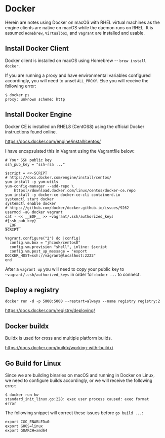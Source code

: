 # Docker

Herein are notes using Docker on macOS with RHEL virtual machines as the 
engine clients are native on macOS while the daemon runs on RHEL. It is assumed
`Homebrew`, `Virtualbox`, and `Vagrant` are installed and usable.

## Install Docker Client

Docker client is installed on macOS using Homebrew -- `brew install docker`.

If you are running a proxy and have environmental variables configured
accordingly, you will need to unset `ALL_PROXY`. Else you will receive the
following error:

```
$ docker ps
proxy: unknown scheme: http
```

## Install Docker Engine

Docker CE is installed on RHEL8 (CentOS8) using the official Docker
instructions found online. 

https://docs.docker.com/engine/install/centos/

I have encapsulated this in Vagrant using the Vagrantfile below:

```
# Your SSH public key
ssh_pub_key = "ssh-rsa ..."

$script = <<-SCRIPT
# https://docs.docker.com/engine/install/centos/
yum install -y yum-utils
yum-config-manager --add-repo \
    https://download.docker.com/linux/centos/docker-ce.repo
yum install -y docker-ce docker-ce-cli containerd.io
systemctl start docker
systemctl enable docker
# https://github.com/docker/docker.github.io/issues/9262
usermod -aG docker vagrant
cat - << __EOF__ >> ~vagrant/.ssh/authorized_keys
#{ssh_pub_key}
__EOF__
SCRIPT

Vagrant.configure("2") do |config|
  config.vm.box = "jhcook/centos8"
  config.vm.provision "shell", inline: $script
  config.vm.post_up_message = "export DOCKER_HOST=ssh://vagrant@localhost:2222"
end
```

After a `vagrant up` you will need to copy your public key to 
`~vagrant/.ssh/authorized_keys` in order for `docker ...` to connect.

## Deploy a registry

`docker run -d -p 5000:5000 --restart=always --name registry registry:2`

https://docs.docker.com/registry/deploying/

## Docker buildx

Buildx is used for cross and multiple platform builds.

https://docs.docker.com/buildx/working-with-buildx/

## Go Build for Linux

Since we are building binaries on macOS and running in Docker on Linux, we
need to configure builds accordingly, or we will receive the following error:

```
$ docker run hw
standard_init_linux.go:228: exec user process caused: exec format error
```

The following snippet will correct these issues before `go build ...`:

```
export CGO_ENABLED=0
export GOOS=linux
export GOARCH=amd64
```
